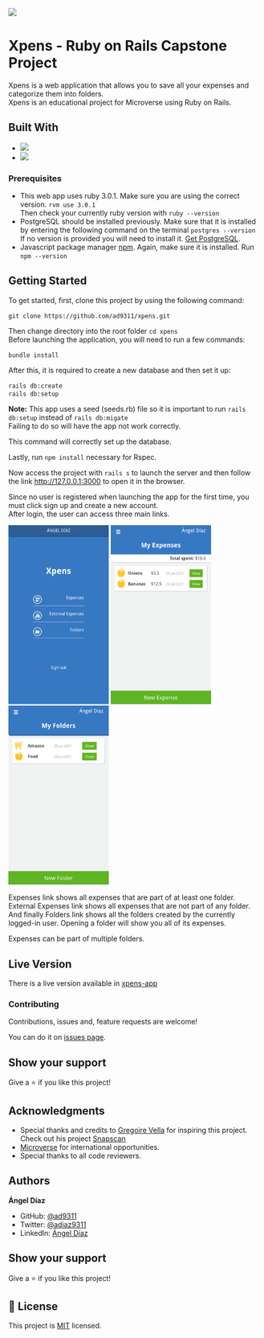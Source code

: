 ![](https://img.shields.io/badge/Microverse-blueviolet)

# Xpens - Ruby on Rails Capstone Project

Xpens is a web application that allows you to save all your expenses and categorize them into folders.</br>
Xpens is an educational project for Microverse using Ruby on Rails.

## Built With

- ![](<https://img.shields.io/badge/-Ruby on Rails-rgb(199%2C%2032%2C%2039)?style=plastic&logo=ruby>)
- ![](<https://img.shields.io/badge/-PostgreSQL-rgb(10%2C%2032%2C%2039)?style=plastic&logo=postgresql>)

### Prerequisites

- This web app uses ruby 3.0.1. Make sure you are using the correct version. `rvm use 3.0.1`</br>
Then check your currently ruby version with `ruby --version`</br>
- PostgreSQL should be installed previously. Make sure that it is installed by entering the following command on the terminal `postgres --version`</br>
If no version is provided you will need to install it. [Get PostgreSQL](https://www.postgresql.org/download/).</br>
- Javascript package manager [npm](https://docs.npmjs.com/getting-started). Again, make sure it is installed. Run `npm --version`

## Getting Started

To get started, first, clone this project by using the following command:

```
git clone https://github.com/ad9311/xpens.git
```

Then change directory into the root folder `cd xpens`</br>
Before launching the application, you will need to run a few commands:</br>

```
bundle install
```

After this, it is required to create a new database and then set it up:

```
rails db:create
rails db:setup
```
**Note:** This app uses a seed (seeds.rb) file so it is important to run `rails db:setup` instead of `rails db:migate`</br>
Failing to do so will have the app not work correctly.</br>

This command will correctly set up the database.</br>

Lastly, run `npm install` necessary for Rspec.

Now access the project with `rails s` to launch the server and then follow the link http://127.0.0.1:3000 to open it in the browser.</br>

Since no user is registered when launching the app for the first time, you must click sign up and create a new account.</br>
After login, the user can access three main links.</br>

<img src="./docs/images/home_page.png" alt="user_home" width="200"/>
<img src="./docs/images/expenses.png" alt="expenses" width="200"/>
<img src="./docs/images/folders.png" alt="folders" width="200"/>

Expenses link shows all expenses that are part of at least one folder.</br>
External Expenses link shows all expenses that are not part of any folder.</br>
And finally Folders link shows all the folders created by the currently logged-in user. Opening a folder will show you all of its expenses.</br>

Expenses can be part of multiple folders.

## Live Version

There is a live version available in [xpens-app](https://xpens-app.herokuapp.com/)

### Contributing

Contributions, issues and, feature requests are welcome!

You can do it on [issues page](https://github.com/ad9311/xpens/issues).

## Show your support

Give a ⭐️ if you like this project!

## Acknowledgments

- Special thanks and credits to [Gregoire Vella](https://www.behance.net/gregoirevella) for inspiring this project. Check out his project [Snapscan](https://www.behance.net/gallery/19759151/Snapscan-iOs-design-and-branding?tracking_source=)
- [Microverse](https://www.microverse.org/) for international opportunities.
- Special thanks to all code reviewers.

## Authors

**Ángel Díaz**

- GitHub: [@ad9311](https://github.com/ad9311)
- Twitter: [@adiaz9311](https://twitter.com/adiaz9311)
- LinkedIn: [Ángel Díaz](https://www.linkedin.com/in/ad9311/)

## Show your support

Give a ⭐️ if you like this project!

## 📝 License

This project is [MIT](./LICENSE) licensed.
